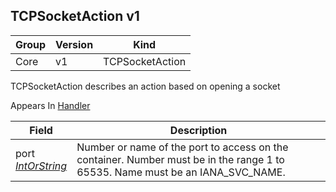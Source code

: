 ## TCPSocketAction v1

Group        | Version     | Kind
------------ | ---------- | -----------
Core | v1 | TCPSocketAction



TCPSocketAction describes an action based on opening a socket

<aside class="notice">
Appears In  <a href="#handler-v1">Handler</a> </aside>

Field        | Description
------------ | -----------
port <br /> *[IntOrString](#intorstring-intstr)*  | Number or name of the port to access on the container. Number must be in the range 1 to 65535. Name must be an IANA_SVC_NAME.

